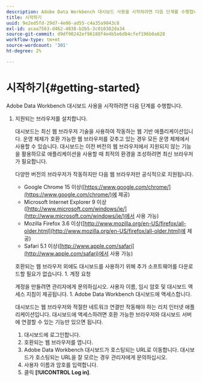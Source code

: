 ```yaml
---
description: Adobe Data Workbench 대시보드 사용을 시작하려면 다음 단계를 수행합니다.
title: 시작하기
uuid: 9e2ed5fd-29d7-4e06-ad55-c4a35a9043c8
exl-id: acaa7563-d462-4838-b2b5-3c010382da34
source-git-commit: d9df90242ef96188f4e4b5e6d04cfef196b0a628
workflow-type: tm+mt
source-wordcount: '301'
ht-degree: 2%

---
```


# 시작하기{#getting-started}

Adobe Data Workbench 대시보드 사용을 시작하려면 다음 단계를 수행합니다.

1. 지원되는 브라우저를 설치합니다.

   대시보드는 최신 웹 브라우저 기술을 사용하여 작동하는 웹 기반 애플리케이션입니다. 운영 체제가 호환 가능한 웹 브라우저를 갖추고 있는 경우 모든 운영 체제에서 사용할 수 있습니다. 대시보드는 이전 버전의 웹 브라우저에서 지원되지 않는 기능을 활용하므로 애플리케이션을 사용할 때 최적의 환경을 조성하려면 최신 브라우저가 필요합니다.

   다양한 버전의 브라우저가 작동하지만 다음 웹 브라우저만 공식적으로 지원됩니다.

   * Google Chrome 15 이상([https://www.google.com/chrome/](https://www.google.com/chrome/)에 제공)
   * Microsoft Internet Explorer 9 이상([http://www.microsoft.com/windows/ie/](http://www.microsoft.com/windows/ie/)에서 사용 가능)
   * Mozilla Firefox 3.6 이상([http://www.mozilla.org/en-US/firefox/all-older.html](http://www.mozilla.org/en-US/firefox/all-older.html)에 제공)
   * Safari 5.1 이상([http://www.apple.com/safari](http://www.apple.com/safari)에서 사용 가능)

   호환되는 웹 브라우저 외에도 대시보드를 사용하기 위해 추가 소프트웨어를 다운로드할 필요가 없습니다. 1. 계정 요청

   계정을 만들려면 관리자에게 문의하십시오. 사용자 이름, 임시 암호 및 대시보드 액세스 지침이 제공됩니다. 1. Adobe Data Workbench 대시보드에 액세스합니다.

   대시보드는 웹 브라우저와 적절한 네트워크 연결만 작동해야 하는 리치 인터넷 애플리케이션입니다. 대시보드에 액세스하려면 호환 가능한 브라우저와 대시보드 서버에 연결할 수 있는 기능만 있으면 됩니다.
   1. 대시보드에 로그인합니다.
   1. 호환되는 웹 브라우저를 엽니다.
   1. Adobe Data Workbench 대시보드가 호스팅되는 URL로 이동합니다. 대시보드가 호스팅되는 URL을 잘 모르는 경우 관리자에게 문의하십시오.
   1. 사용자 이름과 암호를 입력합니다.
   1. 클릭 **[!UICONTROL Log in]**.
